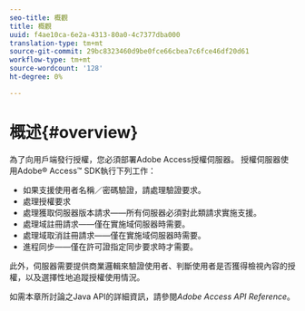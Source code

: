 ```yaml
---
seo-title: 概觀
title: 概觀
uuid: f4ae10ca-6e2a-4313-80a0-4c7377dba000
translation-type: tm+mt
source-git-commit: 29bc8323460d9be0fce66cbea7c6fce46df20d61
workflow-type: tm+mt
source-wordcount: '128'
ht-degree: 0%

---
```



# 概述{#overview}

為了向用戶端發行授權，您必須部署Adobe Access授權伺服器。 授權伺服器使用Adobe® Access™ SDK執行下列工作：

* 如果支援使用者名稱／密碼驗證，請處理驗證要求。
* 處理授權要求
* 處理獲取伺服器版本請求——所有伺服器必須對此類請求實施支援。
* 處理域註冊請求——僅在實施域伺服器時需要。
* 處理域取消註冊請求——僅在實施域伺服器時需要。
* 進程同步——僅在許可證指定同步要求時才需要。

此外，伺服器需要提供商業邏輯來驗證使用者、判斷使用者是否獲得檢視內容的授權，以及選擇性地追蹤授權使用情況。

如需本章所討論之Java API的詳細資訊，請參閱&#x200B;*Adobe Access API Reference*。
